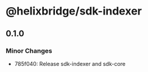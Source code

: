 # @helixbridge/sdk-indexer

## 0.1.0

### Minor Changes

- 785f040: Release sdk-indexer and sdk-core
